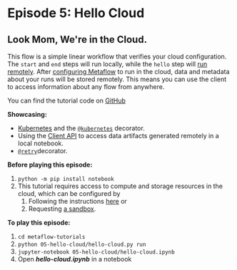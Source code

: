 # Episode 5: Hello Cloud

## Look Mom, We're in the Cloud.

This flow is a simple linear workflow that verifies your cloud configuration. The
`start` and `end` steps will run locally, while the `hello` step will [run
remotely](/scaling/remote-tasks/requesting-resources). After [configuring
Metaflow](/getting-started/infrastructure) to run in the cloud, data and metadata about
your runs will be stored remotely. This means you can use the client to access
information about any flow from anywhere.

You can find the tutorial code on
[GitHub](https://github.com/Netflix/metaflow/tree/master/metaflow/tutorials/05-hello-cloud)

**Showcasing:**

- [Kubernetes](https://docs.metaflow.org/scaling/remote-tasks/kubernetes) and the
  [`@kubernetes`](https://docs.metaflow.org/scaling/remote-tasks/introduction)
  decorator.
- Using the [Client API](../../../metaflow/client) to access data artifacts generated
  remotely in a local notebook.
- [`@retry`](https://docs.metaflow.org/scaling/failures#retrying-tasks-with-the-retry-decorator)decorator.

**Before playing this episode:**

1. `python -m pip install notebook`
2. This tutorial requires access to compute and storage resources in the cloud, which
   can be configured by
   1. Following the instructions
      [here](https://outerbounds.com/docs/engineering-welcome/) or
   2. Requesting [a sandbox](https://outerbounds.com/sandbox/).

**To play this episode:**

1. `cd metaflow-tutorials`
2. `python 05-hello-cloud/hello-cloud.py run`
3. `jupyter-notebook 05-hello-cloud/hello-cloud.ipynb`
4. Open _**hello-cloud.ipynb**_ in a notebook

<TutorialsLink link="../../tutorials"/>
